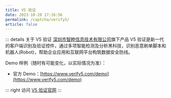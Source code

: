 ```yaml
---
title: V5 验证
date: 2023-10-20 17:16:56
permalink: /captcha/verify5/
article: false
---
```


::: details 关于 V5 验证
[深圳市智睦信息技术有限公司](https://www.tianyancha.com/company/2342592292)旗下产品 V5 验证是新一代的客户端识别及验证控件，通过多项智能检测及分析黑科技，识别恶意刷单脚本和机器人(Robot)，帮助企业应用和互联网平台构筑数据安全防线。
<br>

Demo 样例（随时有可能变化，以实际情况为准）：
<br>

- 官方 Demo：[https://www.verify5.com/demo](https://www.verify5.com/demo)

::: right
访问 [V5 验证官网](https://www.verify5.com/)
:::

<br>

<captcha-verify5></captcha-verify5>

<!-- <style>
    h1 span {
        font-family: -apple-system, BlinkMacSystemFont, "Segoe UI", Roboto, Oxygen, Ubuntu, Cantarell, "Fira Sans", "Droid Sans", "Helvetica Neue", sans-serif;
        font-weight: normal;    
    }
    .verify5-submit {
        background: #347eff;
        border-radius: 4px;
        margin: 20px 0;
        display: inline-block;
        width: 300px;
        height: 50px;
        box-sizing: border-box;
        border: 1px solid #ccc;
        color: #fff;
        cursor: pointer;
        font-size: 14px;
        line-height: 49px;
    }
    .verify5-submit:hover {
        background: #1A73E8;
    }
    .verify5-input {
        display: inline-block;
        width: 300px;
        padding: 12px;
        border: 1px solid #d1d6e0;
        background-color: #fff;
        position: relative;
        cursor: pointer;
        -webkit-box-sizing: border-box;
        box-sizing: border-box;
        border-radius: 3px;
        color: #292f3a;
        font-size: 14px;
        line-height: 20px;
    }
    .v5-validation-btn, .v5-validation-btn-ing, .v5-validation-btn-success {
        margin: 0 auto;
        width: 300px !important;
        margin-bottom: 0 !important;
    }
</style>
<div style="text-align: center;">
    <h1>V5 验证 Demo <Badge text="场景：登录/注册/表单/外挂防护丨限额：2QPS" type="tip" vertical="top"/></h1>
    <br>
    <div>
        <input type="text" :placeholder="'\ue614 请输入账号'" id="username" maxlength="" class="iconfont verify5-input">
    </div>
    <br>
    <div>
        <input type="text" :placeholder="'\ue69c 请输入密码'" id="password" maxlength="" class="iconfont verify5-input">
    </div>
    <br>
    <div v5-config="{ name:'login-v5', host:'freetvks2vi2.verify5.com', token:'6b5d4b45db0b4153b5050448143afcb2' }" ></div>
    <input class="verify5-submit" id="submit" type="submit" value="立即登录">
</div>
<script src="https://s.verify5.com/assets/latest/v5.js" type="text/javascript"></script>
<script>
// 这 V5 验证真的太拉了，接入代码一点儿都不人性化
$(document).ready(function () {
     if(location.href.indexOf('#reloaded') == -1){
         location.href = location.href + '#reloaded';
         location.reload();
     }
});
$('#submit').click(function () {
    var verifyId = document.getElementsByName('login-v5')[0].value;
    if (!verifyId) {
       return alert('请先完成验证！');
    } else {
        $.ajax({
            type: 'post',
            url: 'https://captcha.api.spiderapi.cn/verify5/login',
            data: {
                username: $('#username').val(),
                password: $('#password').val(),
                host: 'freetvks2vi2.verify5.com',
                token: '6b5d4b45db0b4153b5050448143afcb2',
                timestamp: new Date().getTime(),
                verifyId: verifyId
            },
            dataType:'json',
            success: function (data) {
                if (data.success) {
                    alert('登录成功！');
                    location.reload();
                } else {
                    alert('登录失败，请重新验证！');
                }
            }
        });
    }
})
</script> -->


